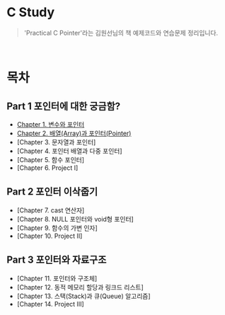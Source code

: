 # C Study

> 'Practical C Pointer'라는 김원선님의 책 예제코드와 연습문제 정리입니다.

<br>

# 목차

## Part 1 포인터에 대한 궁금함?
- [Chapter 1. 변수와 포인터](https://github.com/siotsiot/C-Study-2/tree/main/Chapter%2001%20%EB%B3%80%EC%88%98%EC%99%80%20%ED%8F%AC%EC%9D%B8%ED%84%B0)
- [Chapter 2. 배열(Array)과 포인터(Pointer)](https://github.com/siotsiot/C-Study-2/tree/main/Chapter%2002%20%EB%B0%B0%EC%97%B4(Array)%EA%B3%BC%20%ED%8F%AC%EC%9D%B8%ED%84%B0(Pointer))
- [Chapter 3. 문자열과 포인터]
- [Chapter 4. 포인터 배열과 다중 포인터]
- [Chapter 5. 함수 포인터]
- [Chapter 6. Project I]

## Part 2 포인터 이삭줍기
- [Chapter 7. cast 연산자]
- [Chapter 8. NULL 포인터와 void형 포인터]
- [Chapter 9. 함수의 가변 인자]
- [Chapter 10. Project II]

## Part 3 포인터와 자료구조
- [Chapter 11. 포인터와 구조체]
- [Chapter 12. 동적 메모리 할당과 링크드 리스트]
- [Chapter 13. 스택(Stack)과 큐(Queue) 알고리즘]
- [Chapter 14. Project III]
